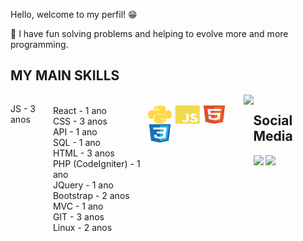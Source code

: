 Hello, welcome to my perfil! 😁

🔭 I have fun solving problems and helping to evolve more and more programming. 

## MY MAIN SKILLS
<div style="display:flex; flex-direction:row; justify-content:space-between;">
    <p style="font-weigth:600;">JS - 3 anos</p><br>
    React - 1 ano<br>
    CSS - 3 anos<br>
    API - 1 ano<br>
    SQL - 1 ano<br>
    HTML - 3 anos<br>
    PHP  (CodeIgniter) - 1 ano<br>
    JQuery - 1 ano<br>
    Bootstrap - 2 anos<br>
    MVC - 1 ano<br>
    GIT - 3 anos<br>
    Linux - 2 anos <br>


<div style="display: inline_block"><br>
  <img align="center" alt="João-Python" height="30" width="40" src="https://raw.githubusercontent.com/devicons/devicon/master/icons/python/python-plain.svg">
  <img align="center" alt="João-Js" height="30" width="40" src="https://raw.githubusercontent.com/devicons/devicon/master/icons/javascript/javascript-plain.svg">
  <img align="center" alt="João-HTML" height="30" width="40" src="https://raw.githubusercontent.com/devicons/devicon/master/icons/html5/html5-original.svg">
  <img align="center" alt="João-CSS" height="30" width="40" src="https://raw.githubusercontent.com/devicons/devicon/master/icons/css3/css3-original.svg">
  </div>
<br>

<div style="display:flex;flex-wrap:no-wrap;">
 <img height="168" src="https://github-readme-stats-eight-theta.vercel.app/api?username=joaoqueiroz-code&show_icons=true&theme=gotham&include_all_commits=true&count_private=true"/>
<div>
  
## Social Media
  <a href = "mailto: joaoqueiroz-code@gmail.com"><img src="https://img.shields.io/badge/-Gmail-%23EA4335?style=for-the-badge&logo=gmail&logoColor=white" target="_blank"></a>
  <a href="https://www.linkedin.com/in/qvictorz/" target="_blank"><img src="https://img.shields.io/badge/-LinkedIn-%230077B5?style=for-the-badge&logo=linkedin&logoColor=white" target="_blank"></a>
</div>
